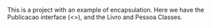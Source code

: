 This is a project with an example of encapsulation. Here we have the Publicacao interface (<<Publicacao>>), and the Livro and Pessoa Classes.
